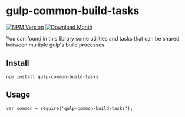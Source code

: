 # gulp-common-build-tasks
[![NPM Version](https://img.shields.io/npm/v/gulp-common-build-tasks.svg?style=flat-square)](https://www.npmjs.org/package/gulp-common-build-tasks)
[![Download Month](https://img.shields.io/npm/dm/gulp-common-build-tasks.svg?style=flat-square)](https://www.npmjs.org/package/gulp-common-build-tasks)

You can found in this library some utilities and tasks that can be shared between multiple gulp's build processes.

## Install
```
npm install gulp-common-build-tasks
```

## Usage
```
var common = require('gulp-common-build-tasks');
```